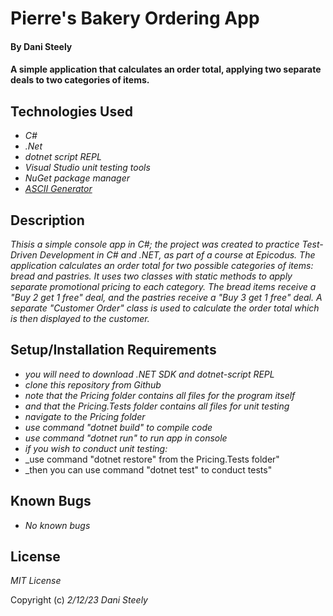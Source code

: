 # **Pierre's Bakery Ordering App**

#### By Dani Steely

#### A simple application that calculates an order total, applying two separate deals to two categories of items.

## Technologies Used
* _C#_
* _.Net_
* _dotnet script REPL_
* _Visual Studio unit testing tools_
* _NuGet package manager_
* _[ASCII Generator](http://www.network-science.de/ascii/)_

## Description

_Thisis a simple console app in C#; the project was created to practice Test-Driven Development in C# and .NET, as part of a course at Epicodus. The application calculates an order total for two possible categories of items: bread and pastries. It uses two classes with static methods to apply separate promotional pricing to each category. The bread items receive a "Buy 2 get 1 free" deal, and the pastries receive a "Buy 3 get 1 free" deal. A separate "Customer Order" class is used to calculate the order total which is then displayed to the customer._

## Setup/Installation Requirements

* _you will need to download .NET SDK and dotnet-script REPL_
* _clone this repository from Github_
* _note that the Pricing folder contains all files for the program itself_
* _and that the Pricing.Tests folder contains all files for unit testing_
* _navigate to the Pricing folder_
* _use command "dotnet build" to compile code_
* _use command "dotnet run" to run app in console_
* _if you wish to conduct unit testing:_
* _use command "dotnet restore" from the Pricing.Tests folder"
* _then you can use command "dotnet test" to conduct tests"

## Known Bugs

* _No known bugs_

## License

_MIT License_

Copyright (c) _2/12/23_ _Dani Steely_